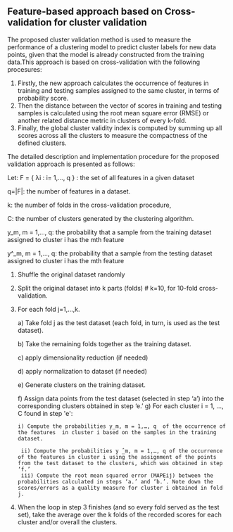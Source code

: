 ## Feature-based approach based on Cross-validation for cluster validation 
The proposed cluster  validation method is used to measure the performance of a clustering model to predict cluster labels for new data points, given that the model is already constructed from the training data.This approach is based on cross-validation with the following procesures: 
 1. Firstly, the new approach calculates the occurrence of features in training and testing samples assigned to the same cluster, in terms of probability score. 
2. Then the distance between the vector of scores in training and testing samples is calculated using the root mean square error (RMSE) or another related distance metric in clusters of every k-fold. 
3. Finally, the global cluster validity index is computed by summing up all scores across all the clusters to measure the compactness of the defined clusters. 

 The detailed description and implementation procedure for the proposed validation approach is presented as follows: 
 
 Let:
 F = { λi : i= 1,..., q } :   the set of all features  in a given  dataset
 
 q=|F|:  the number of features in a dataset.
 
 k: the number of folds in the cross-validation procedure,

 C: the number of clusters generated by the clustering algorithm.

 y_m, m = 1,…, q: the probability that a sample from the training dataset assigned to cluster i has the mth  feature 
 
y^_m, m = 1,…, q: the probability that a sample from the testing dataset assigned to cluster i has the mth feature

 1. Shuffle the original dataset randomly 

 2. Split the original dataset into k parts (folds)  # k=10, for 10-fold cross-validation.

3. For each fold j=1,…,k.

 	a) Take fold j as the test dataset (each fold, in turn, is used as the test dataset).
    
	b) Take the remaining folds together as the training dataset.
    
 	c) apply dimensionality reduction (if needed)
    
	d) apply normalization to dataset (if needed) 
    
	e) Generate clusters on the training dataset.
    
	f) Assign data points from the test dataset (selected in step ‘a’) into the corresponding clusters obtained in step ‘e.’
	g) For each cluster i = 1, …, C found in step 'e':
	
 	   i) Compute the probabilities y_m, m = 1,…, q  of the occurrence of the features  in cluster i based on the samples in the training dataset.
	   
        ii) Compute the probabilities y ̂_m, m = 1,…, q of the occurrence of the features in cluster i using the assignment of the points from the test dataset to the clusters, which was obtained in step ‘f.’  
        iii) Compute the root mean squared error (MAPEij) between the probabilities calculated in steps ‘a.’ and ‘b.’. Note down the scores/errors as a quality measure for cluster i obtained in fold j.   
  
 4. When the loop in step 3 finishes (and so every fold served as the test set), take the average over the k folds of the recorded scores for each cluster and/or overall the clusters. 










